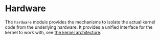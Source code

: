 # Hardware

The `hardware` module provides the mechanisms to isolate the actual kernel code from the underlying hardware. It provides a unified interface for the kernel to work with, see [the kernel architecture][docs-architecture].

[//]: # (Links)

[docs-architecture]: ../index.md#architecture
